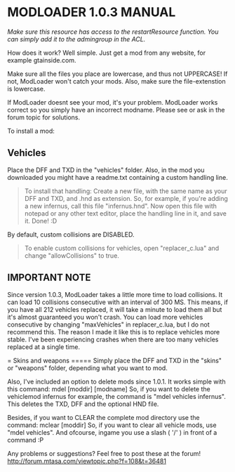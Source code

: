 MODLOADER 1.0.3 MANUAL
=========================

*Make sure this resource has access to the restartResource function. You can simply add it to the admingroup in the ACL.*

How does it work? Well simple. Just get a mod from any website, for example gtainside.com.

Make sure all the files you place are lowercase, and thus not UPPERCASE! If not, ModLoader won't catch your mods.
Also, make sure the file-extenstion is lowercase.

If ModLoader doesnt see your mod, it's your problem. ModLoader works correct so you simply have an incorrect modname.
Please see or ask in the forum topic for solutions.

To install a mod:

Vehicles
--------
Place the DFF and TXD in the "vehicles" folder.
Also, in the mod you downloaded you might have a readme.txt containing a custom handling line.

> To install that handling:
  Create a new file, with the same name as your DFF and TXD, and .hnd as extension.
  So, for example, if you're adding a new infernus, call this file "infernus.hnd".
  Now open this file with notepad or any other text editor, place the handling line in it, and save it. Done! :D


By default, custom collisions are DISABLED.
> To enable custom collisions for vehicles, open "replacer_c.lua" and change "allowCollisions" to true.

IMPORTANT NOTE
--------------
  Since version 1.0.3, ModLoader takes a little more time to load collisions. It can load 10 collisions consecutive with an interval of 300 MS.
  This means, if you have all 212 vehicles replaced, it will take a minute to load them all but it's almost guaranteed you won't crash.
  You can load more vehicles consecutive by changing "maxVehicles" in replacer_c.lua, but I do not recommend this.
  The reason I made it like this is to replace vehicles more stable. I've been experiencing crashes when there are too many vehicles replaced at a single time.



= Skins and weapons =====
Simply place the DFF and TXD in the "skins" or "weapons" folder, depending what you want to mod.



Also, I've included an option to delete mods since 1.0.1. It works simple with this command:
 mdel [moddir] [modname]
So, if you want to delete the vehiclemod infernus for example, the command is "mdel vehicles infernus". This deletes the TXD, DFF and the optional HND file.

Besides, if you want to CLEAR the complete mod directory use the command:
 mclear [moddir]
So, if you want to clear all vehicle mods, use "mdel vehicles".
And ofcourse, ingame you use a slash ( '/' ) in front of a command :P


Any problems or suggestions? Feel free to post these at the forum!
http://forum.mtasa.com/viewtopic.php?f=108&t=36481
